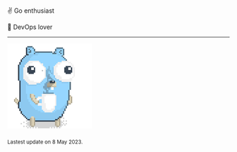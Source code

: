 :v: Go enthusiast

:muscle: DevOps lover

---

![Image alt text](/images/gopher_with_coffee.gif)


<sub>Lastest update on 8 May 2023.</sub>
